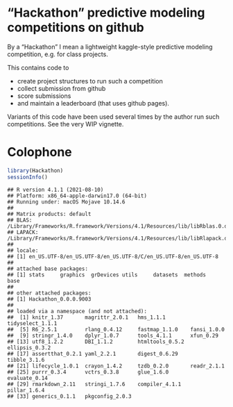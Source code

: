 
<!-- README.md is generated from README.Rmd. Please edit that file -->

# “Hackathon” predictive modeling competitions on github

By a “Hackathon” I mean a lightweight kaggle-style predictive modeling
competition, e.g. for class projects.

This contains code to

-   create project structures to run such a competition
-   collect submission from github
-   score submissions
-   and maintain a leaderboard (that uses github pages).

Variants of this code have been used several times by the author run
such competitions. See the very WIP vignette.

# Colophone

``` r
library(Hackathon)
sessionInfo()
```

    ## R version 4.1.1 (2021-08-10)
    ## Platform: x86_64-apple-darwin17.0 (64-bit)
    ## Running under: macOS Mojave 10.14.6
    ## 
    ## Matrix products: default
    ## BLAS:   /Library/Frameworks/R.framework/Versions/4.1/Resources/lib/libRblas.0.dylib
    ## LAPACK: /Library/Frameworks/R.framework/Versions/4.1/Resources/lib/libRlapack.dylib
    ## 
    ## locale:
    ## [1] en_US.UTF-8/en_US.UTF-8/en_US.UTF-8/C/en_US.UTF-8/en_US.UTF-8
    ## 
    ## attached base packages:
    ## [1] stats     graphics  grDevices utils     datasets  methods   base     
    ## 
    ## other attached packages:
    ## [1] Hackathon_0.0.0.9003
    ## 
    ## loaded via a namespace (and not attached):
    ##  [1] knitr_1.37       magrittr_2.0.1   hms_1.1.1        tidyselect_1.1.1
    ##  [5] R6_2.5.1         rlang_0.4.12     fastmap_1.1.0    fansi_1.0.0     
    ##  [9] stringr_1.4.0    dplyr_1.0.7      tools_4.1.1      xfun_0.29       
    ## [13] utf8_1.2.2       DBI_1.1.2        htmltools_0.5.2  ellipsis_0.3.2  
    ## [17] assertthat_0.2.1 yaml_2.2.1       digest_0.6.29    tibble_3.1.6    
    ## [21] lifecycle_1.0.1  crayon_1.4.2     tzdb_0.2.0       readr_2.1.1     
    ## [25] purrr_0.3.4      vctrs_0.3.8      glue_1.6.0       evaluate_0.14   
    ## [29] rmarkdown_2.11   stringi_1.7.6    compiler_4.1.1   pillar_1.6.4    
    ## [33] generics_0.1.1   pkgconfig_2.0.3
